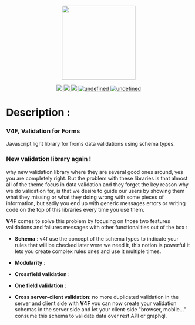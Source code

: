 <p align="center">
  <a href="#">
<img style="center" src="https://i.ibb.co/XVSH26K/Text-placeholder.png" width="200" height="200">
  </a>
</p>

<p align="center">
  <a href="https://circleci.com/gh/reyx7/v4f/tree/master">
     <img style="center" src="https://circleci.com/gh/reyx7/v4f/tree/master.svg?style=svg&circle-token=dd21504e80b5908041a89229c6585f112bfaef52">
  </a>
      <a href="https://codecov.io/gh/reyx7/v4f">
     <img style="center" src="https://codecov.io/gh/reyx7/v4f/branch/master/graph/badge.svg?token=tfmtpJgkJK">
  </a>
    <a href="https://badge.fury.io/js/v4f">
     <img style="center" src="https://badge.fury.io/js/v4f.svg">
  </a>

  <a href="https://badge.fury.io/js/v4f">
  <img alt="undefined" src="https://img.shields.io/bundlephobia/min/v4f.svg">
  </a>
  <a href="https://github.com/reyx7/v4f/blob/master/LICENSE">
  <img alt="undefined" src="https://img.shields.io/npm/l/v4f.svg">
  </a>
</p>


# Description :
### V4F, Validation for Forms
Javascript light library for froms data validations using schema types.
###  New validation library again   !

why new validation library where they are several good ones around, yes you are completely right. But the problem with these libraries is that almost all of the theme focus in data validation and they forget the key reason why we do validation for, is that we desire to guide our users by showing them what they missing or what they doing wrong with  some pieces of information, but sadly  you end up with generic messages errors or writing code on  the top of this libraries every time you use them.

**V4F** comes to solve this problem by focusing on those two features validations and failures messages with  other functionalities out of the box : 

- **Schema** : v4f use the concept of the schema types to indicate your rules that will be checked later were we need it, this notion is powerful it lets you create complex rules ones and use it multiple times.

- **Modularity**  : 

- **Crossfield validation** : 

- **One field validation** : 

- **Cross server-client  validation**:  no more duplicated validation in the server and client side with **V4F** you can now create your validation schemas in the server side and let your client-side "browser, mobile..." consume this schema to validate data over rest API or graphql.
